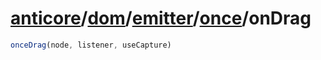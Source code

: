 # [anticore](../../../../#reference)/[dom](../../../#reference)/[emitter](../../#reference)/[once](../#reference)/<a name="reference">onDrag</a>

```js
onceDrag(node, listener, useCapture)
```